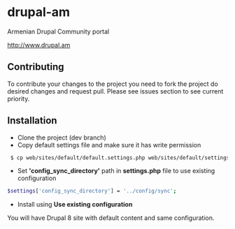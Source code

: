 # drupal-am
Armenian Drupal Community portal

http://www.drupal.am

## Contributing

To contribute your changes to the project you need to fork the project do desired changes and request pull. Please see issues section to see current priority.

## Installation
- Clone the project (dev branch)
- Copy default settings file and make sure it has write permission
```sh
 $ cp web/sites/default/default.settings.php web/sites/default/settings.php
 ```
 - Set **'config_sync_directory'** path in **settings.php** file to use existing configuration
 ```sh
$settings['config_sync_directory'] = '../config/sync';
```
 - Install using  **Use existing configuration**

You will have Drupal 8 site with default content and same configuration.
